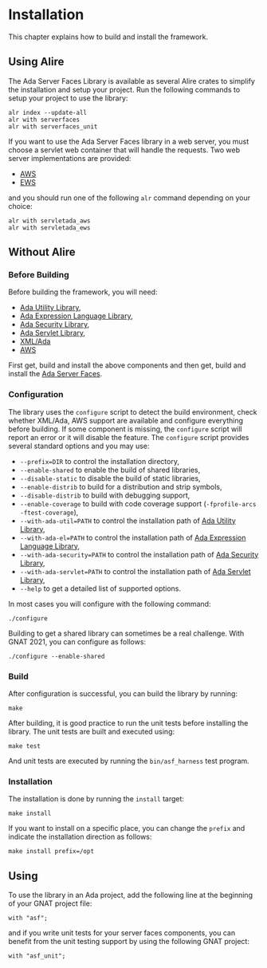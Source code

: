 # Installation

This chapter explains how to build and install the framework.

## Using Alire

The Ada Server Faces Library is available as several Alire crates to simplify the installation
and setup your project.  Run the following commands to setup your project to use the library:

```
alr index --update-all
alr with serverfaces
alr with serverfaces_unit
```

If you want to use the Ada Server Faces library in a web server, you must choose a servlet
web container that will handle the requests.  Two web server implementations are provided:

* [AWS](https://github.com/AdaCore/aws)
* [EWS](https://github.com/simonjwright/ews)

and you should run one of the following `alr` command depending on your choice:

```
alr with servletada_aws
alr with servletada_ews
```

## Without Alire

### Before Building

Before building the framework, you will need:

* [Ada Utility Library](https://github.com/stcarrez/ada-util),
* [Ada Expression Language Library](https://github.com/stcarrez/ada-el),
* [Ada Security Library](https://github.com/stcarrez/ada-security),
* [Ada Servlet Library](https://github.com/stcarrez/ada-servlet),
* [XML/Ada](http://libre.adacore.com/libre/tools/xmlada/)
* [AWS](http://libre.adacore.com/libre/tools/aws/)

First get, build and install the above components and then get, build and install
the [Ada Server Faces](https://github.com/stcarrez/ada-asf).

### Configuration

The library uses the `configure` script to detect the build environment, check whether XML/Ada,
AWS support are available and configure everything before building.  If some component is missing, the
`configure` script will report an error or it will disable the feature.
The `configure` script provides several standard options
and you may use:

  * `--prefix=DIR` to control the installation directory,
  * `--enable-shared` to enable the build of shared libraries,
  * `--disable-static` to disable the build of static libraries,
  * `--enable-distrib` to build for a distribution and strip symbols,
  * `--disable-distrib` to build with debugging support,
  * `--enable-coverage` to build with code coverage support (`-fprofile-arcs -ftest-coverage`),
  * `--with-ada-util=PATH` to control the installation path of [Ada Utility Library](https://github.com/stcarrez/ada-util),
  * `--with-ada-el=PATH` to control the installation path of [Ada Expression Language Library](https://github.com/stcarrez/ada-el),
  * `--with-ada-security=PATH` to control the installation path of [Ada Security Library](https://github.com/stcarrez/ada-security),
  * `--with-ada-servlet=PATH` to control the installation path of [Ada Servlet Library](https://github.com/stcarrez/ada-servlet),
  * `--help` to get a detailed list of supported options.

In most cases you will configure with the following command:
```
./configure
```

Building to get a shared library can sometimes be a real challenge.  With GNAT 2021, you
can configure as follows:

```
./configure --enable-shared
```

### Build

After configuration is successful, you can build the library by running:
```
make
```

After building, it is good practice to run the unit tests before installing the library.
The unit tests are built and executed using:
```
make test
```
And unit tests are executed by running the `bin/asf_harness` test program.

### Installation
The installation is done by running the `install` target:

```
make install
```

If you want to install on a specific place, you can change the `prefix` and indicate the installation
direction as follows:

```
make install prefix=/opt
```

## Using

To use the library in an Ada project, add the following line at the beginning of your
GNAT project file:

```
with "asf";
```

and if you write unit tests for your server faces components, you can benefit from
the unit testing support by using the following GNAT project:

```
with "asf_unit";
```

